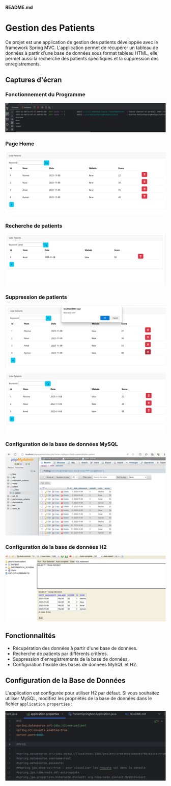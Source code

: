 **README.md**

# Gestion des Patients

Ce projet est une application de gestion des patients développée avec le framework Spring MVC. L'application permet de récupérer un tableau de données à partir d'une base de données sous format tableau HTML, elle permet aussi la recherche des patients spécifiques et la suppression des enregistrements.

## Captures d'écran

### Fonctionnement du Programme
![Page d'accueil](captures/programme.png)



### Page Home
![Page d'accueil](captures/home.png)

### Recherche de patients
![Recherche de patients](captures/SEARCH.png)

### Suppression de patients
![Suppression de patients](captures/delete1.png)

![Page de confirmation de suppression](captures/DELETE.png)

### Configuration de la base de données MySQL
![Configuration de la base de données MySQL](captures/mysql.png)

### Configuration de la base de données H2
![Configuration de la base de données H2](captures/h2.png)

## Fonctionnalités

- Récupération des données à partir d'une base de données.
- Recherche de patients par différents critères.
- Suppression d'enregistrements de la base de données.
- Configuration flexible des bases de données MySQL et H2.


## Configuration de la Base de Données

L'application est configurée pour utiliser H2 par défaut. Si vous souhaitez utiliser MySQL, modifiez les propriétés de la base de données dans le fichier `application.properties` :

![Configuration de la Base de Données](captures/h2_sql.png)


